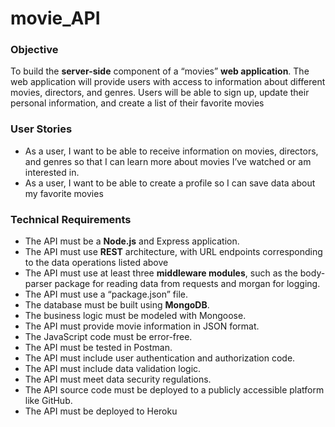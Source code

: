 # movie_API

### Objective
To build the **server-side** component of a “movies” **web application**. The web
application will provide users with access to information about different
movies, directors, and genres. Users will be able to sign up, update their
personal information, and create a list of their favorite movies

### User Stories
+ As a user, I want to be able to receive information on movies, directors, and genres so that I
can learn more about movies I’ve watched or am interested in.
+ As a user, I want to be able to create a profile so I can save data about my favorite movies

### Technical Requirements
+ The API must be a **Node.js** and Express application.
+ The API must use **REST** architecture, with URL endpoints corresponding to the data
operations listed above
+ The API must use at least three **middleware modules**, such as the body-parser package for
reading data from requests and morgan for logging.
+ The API must use a “package.json” file.
+ The database must be built using **MongoDB**.
+ The business logic must be modeled with Mongoose.
+ The API must provide movie information in JSON format.
+ The JavaScript code must be error-free.
+ The API must be tested in Postman.
+ The API must include user authentication and authorization code.
+ The API must include data validation logic.
+ The API must meet data security regulations.
+ The API source code must be deployed to a publicly accessible platform like GitHub.
+ The API must be deployed to Heroku
